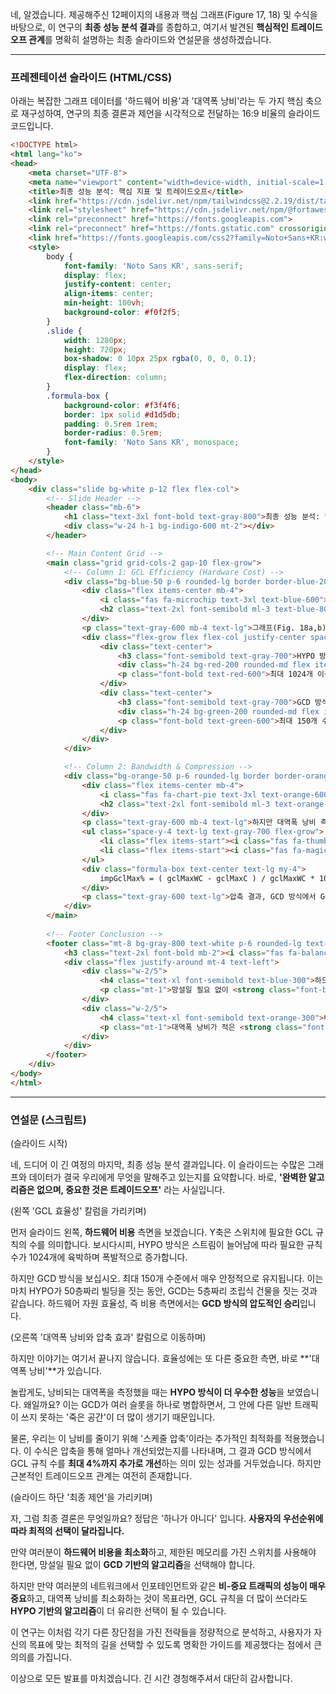 네, 알겠습니다. 제공해주신 12페이지의 내용과 핵심 그래프(Figure 17, 18) 및 수식을 바탕으로, 이 연구의 **최종 성능 분석 결과**를 종합하고, 여기서 발견된 **핵심적인 트레이드오프 관계**를 명확히 설명하는 최종 슬라이드와 연설문을 생성하겠습니다.

---

### 프레젠테이션 슬라이드 (HTML/CSS)

아래는 복잡한 그래프 데이터를 '하드웨어 비용'과 '대역폭 낭비'라는 두 가지 핵심 축으로 재구성하여, 연구의 최종 결론과 제언을 시각적으로 전달하는 16:9 비율의 슬라이드 코드입니다.

```html
<!DOCTYPE html>
<html lang="ko">
<head>
    <meta charset="UTF-8">
    <meta name="viewport" content="width=device-width, initial-scale=1.0">
    <title>최종 성능 분석: 핵심 지표 및 트레이드오프</title>
    <link href="https://cdn.jsdelivr.net/npm/tailwindcss@2.2.19/dist/tailwind.min.css" rel="stylesheet">
    <link rel="stylesheet" href="https://cdn.jsdelivr.net/npm/@fortawesome/fontawesome-free@6.4.0/css/all.min.css">
    <link rel="preconnect" href="https://fonts.googleapis.com">
    <link rel="preconnect" href="https://fonts.gstatic.com" crossorigin>
    <link href="https://fonts.googleapis.com/css2?family=Noto+Sans+KR:wght@300;400;500;700&display=swap" rel="stylesheet">
    <style>
        body {
            font-family: 'Noto Sans KR', sans-serif;
            display: flex;
            justify-content: center;
            align-items: center;
            min-height: 100vh;
            background-color: #f0f2f5;
        }
        .slide {
            width: 1280px;
            height: 720px;
            box-shadow: 0 10px 25px rgba(0, 0, 0, 0.1);
            display: flex;
            flex-direction: column;
        }
        .formula-box {
            background-color: #f3f4f6;
            border: 1px solid #d1d5db;
            padding: 0.5rem 1rem;
            border-radius: 0.5rem;
            font-family: 'Noto Sans KR', monospace;
        }
    </style>
</head>
<body>
    <div class="slide bg-white p-12 flex flex-col">
        <!-- Slide Header -->
        <header class="mb-6">
            <h1 class="text-3xl font-bold text-gray-800">최종 성능 분석: 핵심 지표 및 트레이드오프</h1>
            <div class="w-24 h-1 bg-indigo-600 mt-2"></div>
        </header>

        <!-- Main Content Grid -->
        <main class="grid grid-cols-2 gap-10 flex-grow">
            <!-- Column 1: GCL Efficiency (Hardware Cost) -->
            <div class="bg-blue-50 p-6 rounded-lg border border-blue-200 flex flex-col">
                <div class="flex items-center mb-4">
                    <i class="fas fa-microchip text-3xl text-blue-600"></i>
                    <h2 class="text-2xl font-semibold ml-3 text-blue-800">GCL 효율성 (하드웨어 비용)</h2>
                </div>
                <p class="text-gray-600 mb-4 text-lg">그래프(Fig. 18a,b)는 <strong class="text-blue-700">GCD 방식의 압도적인 승리</strong>를 보여줍니다.</p>
                <div class="flex-grow flex flex-col justify-center space-y-4">
                    <div class="text-center">
                        <h3 class="font-semibold text-gray-700">HYPO 방식 GCL 엔트리 수</h3>
                        <div class="h-24 bg-red-200 rounded-md flex items-end p-2"><div class="bg-red-500 w-full" style="height: 90%;"></div></div>
                        <p class="font-bold text-red-600">최대 1024개 이상 (비용 높음)</p>
                    </div>
                    <div class="text-center">
                        <h3 class="font-semibold text-gray-700">GCD 방식 GCL 엔트리 수</h3>
                        <div class="h-24 bg-green-200 rounded-md flex items-end p-2"><div class="bg-green-500 w-full" style="height: 15%;"></div></div>
                        <p class="font-bold text-green-600">최대 150개 수준 (비용 낮음)</p>
                    </div>
                </div>
            </div>

            <!-- Column 2: Bandwidth & Compression -->
            <div class="bg-orange-50 p-6 rounded-lg border border-orange-200 flex flex-col">
                <div class="flex items-center mb-4">
                    <i class="fas fa-chart-pie text-3xl text-orange-600"></i>
                    <h2 class="text-2xl font-semibold ml-3 text-orange-800">대역폭 낭비와 압축 효과</h2>
                </div>
                <p class="text-gray-600 mb-4 text-lg">하지만 대역폭 낭비 측면에서는 <strong class="text-orange-700">HYPO의 의외의 선전</strong>이 있었습니다.</p>
                <ul class="space-y-4 text-lg text-gray-700 flex-grow">
                    <li class="flex items-start"><i class="fas fa-thumbs-up text-orange-500 mt-1.5 mr-3"></i><div><strong class="font-semibold">대역폭 낭비:</strong> HYPO 방식이 (Alternating 없는) GCD 방식보다 낭비되는 대역폭이 더 적었습니다. (GCD의 슬롯 병합 시 발생하는 내부 낭비 때문)</div></li>
                    <li class="flex items-start"><i class="fas fa-magic text-orange-500 mt-1.5 mr-3"></i><div><strong class="font-semibold">스케줄 압축 효과:</strong> 이 낭비를 줄이기 위해 '스케줄 압축'을 적용했습니다.</div></li>
                </ul>
                <div class="formula-box text-center text-lg my-4">
                    impGclMax% = ( gclMaxWC - gclMaxC ) / gclMaxWC * 100%
                </div>
                <p class="text-gray-600 text-lg">압축 결과, GCD 방식에서 GCL 엔트리 수를 <strong class="font-semibold text-orange-700">최대 4%까지 추가로 개선</strong>할 수 있었습니다.</p>
            </div>
        </main>
        
        <!-- Footer Conclusion -->
        <footer class="mt-8 bg-gray-800 text-white p-6 rounded-lg text-center">
            <h3 class="text-2xl font-bold mb-2"><i class="fas fa-balance-scale-right mr-3"></i>최종 제언: 무엇을 선택할 것인가?</h3>
            <div class="flex justify-around mt-4 text-left">
                <div class="w-2/5">
                    <h4 class="text-xl font-semibold text-blue-300">하드웨어 비용 절감이 최우선이라면:</h4>
                    <p class="mt-1">망설일 필요 없이 <strong class="font-bold">GCD 기반 알고리즘</strong>, 특히 <strong class="font-bold">Alternating + GA</strong> 조합이 최상의 선택입니다.</p>
                </div>
                <div class="w-2/5">
                    <h4 class="text-xl font-semibold text-orange-300">비-중요 트래픽 성능이 최우선이라면:</h4>
                    <p class="mt-1">대역폭 낭비가 적은 <strong class="font-bold">HYPO 기반 알고리즘</strong>이 더 유리한 선택이 될 수 있습니다.</p>
                </div>
            </div>
        </footer>
    </div>
</body>
</html>
```

---

### 연설문 (스크립트)

(슬라이드 시작)

네, 드디어 이 긴 여정의 마지막, 최종 성능 분석 결과입니다. 이 슬라이드는 수많은 그래프와 데이터가 결국 우리에게 무엇을 말해주고 있는지를 요약합니다. 바로, **'완벽한 알고리즘은 없으며, 중요한 것은 트레이드오프'** 라는 사실입니다.

(왼쪽 'GCL 효율성' 칼럼을 가리키며)

먼저 슬라이드 왼쪽, **하드웨어 비용** 측면을 보겠습니다. Y축은 스위치에 필요한 GCL 규칙의 수를 의미합니다. 보시다시피, HYPO 방식은 스트림이 늘어남에 따라 필요한 규칙 수가 1024개에 육박하며 폭발적으로 증가합니다.

하지만 GCD 방식을 보십시오. 최대 150개 수준에서 매우 안정적으로 유지됩니다. 이는 마치 HYPO가 50층짜리 빌딩을 짓는 동안, GCD는 5층짜리 조립식 건물을 짓는 것과 같습니다. 하드웨어 자원 효율성, 즉 비용 측면에서는 **GCD 방식의 압도적인 승리**입니다.

(오른쪽 '대역폭 낭비와 압축 효과' 칼럼으로 이동하며)

하지만 이야기는 여기서 끝나지 않습니다. 효율성에는 또 다른 중요한 측면, 바로 **'대역폭 낭비'**가 있습니다.

놀랍게도, 낭비되는 대역폭을 측정했을 때는 **HYPO 방식이 더 우수한 성능**을 보였습니다. 왜일까요? 이는 GCD가 여러 슬롯을 하나로 병합하면서, 그 안에 다른 일반 트래픽이 쓰지 못하는 '죽은 공간'이 더 많이 생기기 때문입니다.

물론, 우리는 이 낭비를 줄이기 위해 '스케줄 압축'이라는 추가적인 최적화를 적용했습니다. 이 수식은 압축을 통해 얼마나 개선되었는지를 나타내며, 그 결과 GCD 방식에서 GCL 규칙 수를 **최대 4%까지 추가로 개선**하는 의미 있는 성과를 거두었습니다. 하지만 근본적인 트레이드오프 관계는 여전히 존재합니다.

(슬라이드 하단 '최종 제언'을 가리키며)

자, 그럼 최종 결론은 무엇일까요? 정답은 '하나가 아니다' 입니다. **사용자의 우선순위에 따라 최적의 선택이 달라집니다.**

만약 여러분이 **하드웨어 비용을 최소화**하고, 제한된 메모리를 가진 스위치를 사용해야 한다면, 망설일 필요 없이 **GCD 기반의 알고리즘**을 선택해야 합니다.

하지만 만약 여러분의 네트워크에서 인포테인먼트와 같은 **비-중요 트래픽의 성능이 매우 중요**하고, 대역폭 낭비를 최소화하는 것이 목표라면, GCL 규칙을 더 많이 쓰더라도 **HYPO 기반의 알고리즘**이 더 유리한 선택이 될 수 있습니다.

이 연구는 이처럼 각기 다른 장단점을 가진 전략들을 정량적으로 분석하고, 사용자가 자신의 목표에 맞는 최적의 길을 선택할 수 있도록 명확한 가이드를 제공했다는 점에서 큰 의의를 가집니다.

이상으로 모든 발표를 마치겠습니다. 긴 시간 경청해주셔서 대단히 감사합니다.
